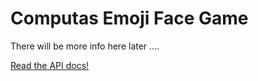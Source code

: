 Computas Emoji Face Game
========================

There will be more info here later ....

[Read the API docs!](/API.md)